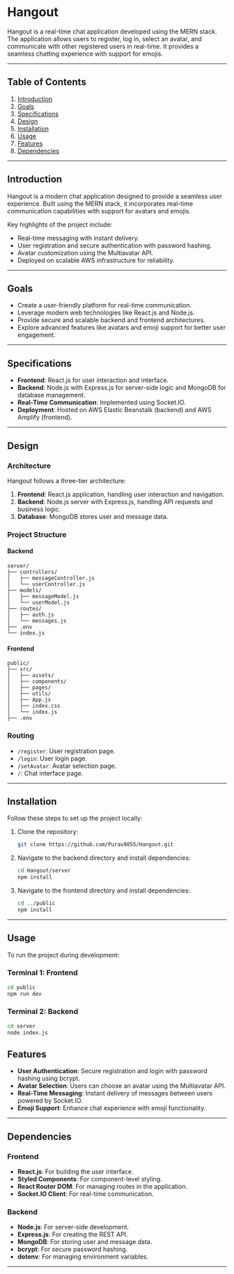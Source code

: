 # Hangout

Hangout is a real-time chat application developed using the MERN stack. The application allows users to register, log in, select an avatar, and communicate with other registered users in real-time. It provides a seamless chatting experience with support for emojis.

---

## Table of Contents

1. [Introduction](#introduction)
2. [Goals](#goals)
3. [Specifications](#specifications)
4. [Design](#design)
5. [Installation](#installation)
6. [Usage](#usage)
7. [Features](#features)
8. [Dependencies](#dependencies)

---

## Introduction

Hangout is a modern chat application designed to provide a seamless user experience. Built using the MERN stack, it incorporates real-time communication capabilities with support for avatars and emojis. 

Key highlights of the project include:
- Real-time messaging with instant delivery.
- User registration and secure authentication with password hashing.
- Avatar customization using the Multiavatar API.
- Deployed on scalable AWS infrastructure for reliability.

---

## Goals

- Create a user-friendly platform for real-time communication.
- Leverage modern web technologies like React.js and Node.js.
- Provide secure and scalable backend and frontend architectures.
- Explore advanced features like avatars and emoji support for better user engagement.

---

## Specifications

- **Frontend**: React.js for user interaction and interface.
- **Backend**: Node.js with Express.js for server-side logic and MongoDB for database management.
- **Real-Time Communication**: Implemented using Socket.IO.
- **Deployment**: Hosted on AWS Elastic Beanstalk (backend) and AWS Amplify (frontend).

---

## Design

### Architecture
Hangout follows a three-tier architecture:
1. **Frontend**: React.js application, handling user interaction and navigation.
2. **Backend**: Node.js server with Express.js, handling API requests and business logic.
3. **Database**: MongoDB stores user and message data.

### Project Structure

#### Backend
```plaintext
server/ 
├── controllers/ 
│   ├── messageController.js 
│   └── userController.js 
├── models/ 
│   ├── messageModel.js 
│   └── userModel.js 
├── routes/ 
│   ├── auth.js 
│   └── messages.js 
├── .env 
└── index.js 
```

#### Frontend
```plaintext
public/ 
├── src/ 
│   ├── assets/ 
│   ├── components/ 
│   ├── pages/ 
│   ├── utils/ 
│   ├── App.js 
│   ├── index.css 
│   └── index.js 
├── .env
```
### Routing
- `/register`: User registration page.
- `/login`: User login page.
- `/setAvatar`: Avatar selection page.
- `/`: Chat interface page.

---

## Installation

Follow these steps to set up the project locally:

1. Clone the repository:
   ```bash
   git clone https://github.com/Purav8055/Hangout.git
2. Navigate to the backend directory and install dependencies:
    ```bash
    cd Hangout/server
    npm install
3. Navigate to the frontend directory and install dependencies:
    ```bash
    cd ../public
    npm install
---
## Usage
To run the project during development:

### Terminal 1: Frontend
```bash
cd public
npm run dev
```
### Terminal 2: Backend
```bash
cd server
node index.js
```

## Features

- **User Authentication**: Secure registration and login with password hashing using bcrypt.
- **Avatar Selection**: Users can choose an avatar using the Multiavatar API.
- **Real-Time Messaging**: Instant delivery of messages between users powered by Socket.IO.
- **Emoji Support**: Enhance chat experience with emoji functionality.

---

## Dependencies

### Frontend
- **React.js**: For building the user interface.
- **Styled Components**: For component-level styling.
- **React Router DOM**: For managing routes in the application.
- **Socket.IO Client**: For real-time communication.

### Backend
- **Node.js**: For server-side development.
- **Express.js**: For creating the REST API.
- **MongoDB**: For storing user and message data.
- **bcrypt**: For secure password hashing.
- **dotenv**: For managing environment variables.

---
